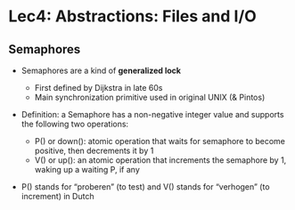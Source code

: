 # Lec4: Abstractions: Files and I/O

## Semaphores
- Semaphores are a kind of **generalized lock**
  - First defined by Dijkstra in late 60s 
  - Main synchronization primitive used in original UNIX (& Pintos) 
- Definition: a Semaphore has a non-negative integer value and supports the following two operations: 
  - P() or down(): atomic operation that waits for semaphore to become positive, then decrements it by 1 
  - V() or up(): an atomic operation that increments the semaphore by 1, waking up a waiting P, if any 

- P() stands for “proberen” (to test) and V() stands for “verhogen” (to increment) in Dutch

